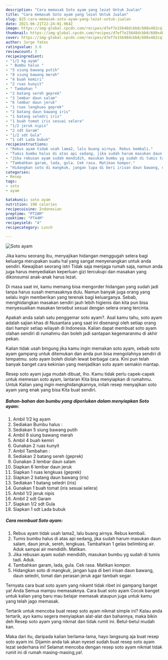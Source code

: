 ```yaml
---
description: "Cara memasak Soto ayam yang lezat Untuk Jualan"
title: "Cara memasak Soto ayam yang lezat Untuk Jualan"
slug: 825-cara-memasak-soto-ayam-yang-lezat-untuk-jualan
date: 2021-06-21T22:24:01.964Z
image: https://img-global.cpcdn.com/recipes/d7ef7e15648dcbb0/680x482cq70/soto-ayam-foto-resep-utama.jpg
thumbnail: https://img-global.cpcdn.com/recipes/d7ef7e15648dcbb0/680x482cq70/soto-ayam-foto-resep-utama.jpg
cover: https://img-global.cpcdn.com/recipes/d7ef7e15648dcbb0/680x482cq70/soto-ayam-foto-resep-utama.jpg
author: Jorge Yates
ratingvalue: 3.6
reviewcount: 3
recipeingredient:
- "1/2 kg ayam"
- " Bumbu halus "
- "5 siung bawang putih"
- "8 siung bawang merah"
- "4 buah kemiri"
- "2 ruas kunyit"
- " Tambahan "
- "2 batang sereh geprek"
- "3 lembar daun salam"
- "6 lembar daun jeruk"
- "1 ruas lengkuas geprek"
- "2 batang daun bawang iris"
- "1 batang seledri iris"
- "1 buah tomat iris sesuai selera"
- "1/2 jeruk nipis"
- "2 sdt Garam"
- "1/2 sdt Gula"
- "1 sdt Lada bubuk"
recipeinstructions:
- "Rebus ayam tidak usah lama2, lalu buang airnya. Rebus kembali."
- "Tumis bumbu halus di atas api sedang, jika sudah harum masukan daun salam, daun jeruk, sereh, lengkuas. Tambahkan 1 gelas belimbing air. Aduk sampai air mendidih. Matikan."
- "Jika rebusan ayam sudah mendidih, masukan bumbu yg sudah di tumis tadi. Aduk."
- "Tambahkan garam, lada, gula. Cek rasa. Matikan kompor."
- "Hidangkan soto di mangkuk, jangan lupa di beri irisan daun bawang, daun seledri, tomat dan perasan jeruk agar tambah segar."
categories:
- Resep
tags:
- soto
- ayam

katakunci: soto ayam 
nutrition: 198 calories
recipecuisine: Indonesian
preptime: "PT28M"
cooktime: "PT44M"
recipeyield: "4"
recipecategory: Lunch

---
```



![Soto ayam](https://img-global.cpcdn.com/recipes/d7ef7e15648dcbb0/680x482cq70/soto-ayam-foto-resep-utama.jpg)

Jika kamu seorang ibu, menyajikan hidangan menggugah selera bagi keluarga merupakan suatu hal yang sangat menyenangkan untuk anda sendiri. Kewajiban seorang istri Tidak saja menjaga rumah saja, namun anda juga harus menyediakan keperluan gizi tercukupi dan masakan yang dikonsumsi anak-anak harus lezat.

Di masa  saat ini, kamu memang bisa mengorder hidangan yang sudah jadi tanpa harus susah memasaknya dulu. Namun banyak juga orang yang selalu ingin memberikan yang terenak bagi keluarganya. Sebab, menghidangkan masakan sendiri jauh lebih higienis dan kita pun bisa menyesuaikan masakan tersebut sesuai dengan selera orang tercinta. 



Apakah anda salah satu penggemar soto ayam?. Asal kamu tahu, soto ayam adalah sajian khas di Nusantara yang saat ini disenangi oleh setiap orang dari hampir setiap wilayah di Indonesia. Kalian dapat membuat soto ayam olahan sendiri di rumahmu dan boleh jadi santapan kegemaranmu di akhir pekan.

Kalian tidak usah bingung jika kamu ingin memakan soto ayam, sebab soto ayam gampang untuk ditemukan dan anda pun bisa mengolahnya sendiri di tempatmu. soto ayam boleh diolah lewat berbagai cara. Kini pun telah banyak banget cara kekinian yang menjadikan soto ayam semakin mantap.

Resep soto ayam juga mudah dibuat, lho. Kamu tidak perlu capek-capek untuk memesan soto ayam, lantaran Kita bisa menyiapkan di rumahmu. Untuk Kalian yang ingin menghidangkannya, inilah resep menyajikan soto ayam yang enak yang bisa Kita buat sendiri.

<!--inarticleads1-->

##### Bahan-bahan dan bumbu yang diperlukan dalam menyiapkan Soto ayam:

1. Ambil 1/2 kg ayam
1. Sediakan  Bumbu halus :
1. Sediakan 5 siung bawang putih
1. Ambil 8 siung bawang merah
1. Ambil 4 buah kemiri
1. Gunakan 2 ruas kunyit
1. Ambil  Tambahan :
1. Sediakan 2 batang sereh (geprek)
1. Gunakan 3 lembar daun salam
1. Siapkan 6 lembar daun jeruk
1. Siapkan 1 ruas lengkuas (geprek)
1. Siapkan 2 batang daun bawang (iris)
1. Sediakan 1 batang seledri (iris)
1. Gunakan 1 buah tomat (iris sesuai selera)
1. Ambil 1/2 jeruk nipis
1. Ambil 2 sdt Garam
1. Siapkan 1/2 sdt Gula
1. Siapkan 1 sdt Lada bubuk




<!--inarticleads2-->

##### Cara membuat Soto ayam:

1. Rebus ayam tidak usah lama2, lalu buang airnya. Rebus kembali.
1. Tumis bumbu halus di atas api sedang, jika sudah harum masukan daun salam, daun jeruk, sereh, lengkuas. Tambahkan 1 gelas belimbing air. Aduk sampai air mendidih. Matikan.
1. Jika rebusan ayam sudah mendidih, masukan bumbu yg sudah di tumis tadi. Aduk.
1. Tambahkan garam, lada, gula. Cek rasa. Matikan kompor.
1. Hidangkan soto di mangkuk, jangan lupa di beri irisan daun bawang, daun seledri, tomat dan perasan jeruk agar tambah segar.




Ternyata cara buat soto ayam yang nikamt tidak ribet ini gampang banget ya! Anda Semua mampu memasaknya. Cara buat soto ayam Cocok banget untuk kalian yang baru mau belajar memasak ataupun juga untuk kamu yang telah jago memasak.

Tertarik untuk mencoba buat resep soto ayam nikmat simple ini? Kalau anda tertarik, ayo kamu segera menyiapkan alat-alat dan bahannya, maka bikin deh Resep soto ayam yang nikmat dan tidak rumit ini. Betul-betul mudah kan. 

Maka dari itu, daripada kalian berlama-lama, hayo langsung aja buat resep soto ayam ini. Dijamin anda tak akan nyesel sudah buat resep soto ayam lezat sederhana ini! Selamat mencoba dengan resep soto ayam nikmat tidak rumit ini di rumah masing-masing,ya!.

